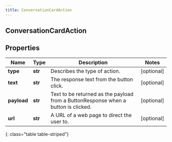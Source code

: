```yaml
---
title: ConversationCardAction
---
```

## ConversationCardAction

## Properties

|Name | Type | Description | Notes|
|------------ | ------------- | ------------- | -------------|
| **type** | **str** | Describes the type of action. | [optional] |
| **text** | **str** | The response text from the button click. | [optional] |
| **payload** | **str** | Text to be returned as the payload from a ButtonResponse when a button is clicked. | [optional] |
| **url** | **str** | A URL of a web page to direct the user to. | [optional] |
{: class="table table-striped"}


